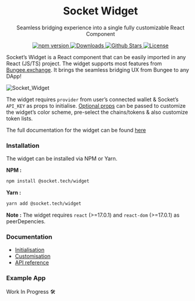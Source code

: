 <p align="center" style="align: center">
    <h1 align="center">Socket Widget</h1>
    <p align="center">Seamless bridging experience into a single fully customizable React Component</p>
    <p align="center" style="align: center;"> 
        <a href="https://www.npmjs.com/package/@socket.tech/widget">
            <img src="https://img.shields.io/npm/v/@socket.tech/widget" alt="npm version"/>
        </a>
        <a href="https://npmtrends.com/@socket.tech/widget">
            <img src="https://img.shields.io/npm/dm/@socket.tech/widget" alt="Downloads" />
        </a>
        <a href="https://github.com/SocketDotTech/widget/stargazers">
            <img src="https://img.shields.io/github/stars/SocketDotTech/widget" alt="Github Stars" />
        </a>
        <a href="https://github.com/SocketDotTech/widget/blob/main/license">
            <img src="https://img.shields.io/github/license/SocketDotTech/widget" alt="License">
        </a>
    </p>
</p>

Socket’s Widget is a React component that can be easily imported in any React (JS/TS) project. The widget supports most features from [Bungee.exchange](https://bungee.exchange/). It brings the seamless bridging UX from Bungee to any DApp!

![Socket_Widget](https://user-images.githubusercontent.com/46216791/180241686-a8a97bf3-d104-4ff5-8d4b-ad870c22b6fc.png)

The widget requires `provider` from user’s connected wallet & Socket’s `API_KEY` as props to initialise. [Optional props](https://www.notion.so/Socket-Widget-Docs-b905871870e343c6833169ebbd356790) can be passed to customize the widget’s color scheme, pre-select the chains/tokens & also customize token lists.

The full documentation for the widget can be found [here](https://www.notion.so/Socket-Widget-Docs-b905871870e343c6833169ebbd356790)

### Installation

The widget can be installed via NPM or Yarn.

**NPM :**

```bash
npm install @socket.tech/widget
```

**Yarn :**

```bash
yarn add @socket.tech/widget
```

**Note :** The widget requires `react` (>=17.0.1) and `react-dom` (>=17.0.1) as peerDepencies.

### Documentation

- [Initialisation](https://www.notion.so/Socket-Widget-Docs-b905871870e343c6833169ebbd356790)
- [Customisation](https://www.notion.so/Socket-Widget-Docs-b905871870e343c6833169ebbd356790)
- [API reference](https://www.notion.so/Socket-Widget-Docs-b905871870e343c6833169ebbd356790)

### Example App

Work In Progress 🛠
